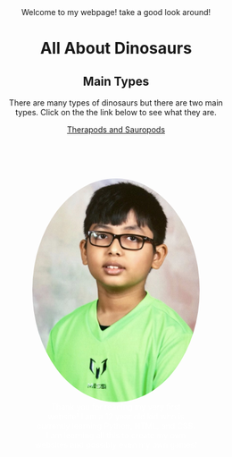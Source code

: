 <!DOCKTYPE html>
<center>
  <link rel="stylesheet" href="https://stackpath.bootstrapcdn.com/bootstrap/4.1.1/css/bootstrap.min.css" integrity="sha384-WskhaSGFgHYWDcbwN70/dfYBj47jz9qbsMId/iRN3ewGhXQFZCSftd1LZCfmhktB" crossorigin="anonymous">

  <div class="alert alert-info" role="alert">
  Welcome to my webpage! take a good look around!
</div>
<style>
body {
  background-image: url('red.jpg');
  background-size:100%;
}
</style>
<Title text="blue"> All About Dinosaurs</Title>
<style>{
  color: green;
}</style>
<h1> All About Dinosaurs</h1>
<h2>        Main Types</h2>
<p> There are many types of dinosaurs but there are two main<br>
   types. Click on the the link below to see what they are.</p>
<a href="file:///C:/Users/APOORV%20SINGH/project0/scratch_2.html">Therapods and Sauropods </a>
<p>    <br>
        <br>
          <br>
</p>
<figure>
   <img src="me.jpg">
</figure>
<style>
img {
  border-radius: 50%;
}
</style>
<style>
figure{
   width:300px;
   overflow:hidden;
   margin:0;
}
figure img{
   display:block;
   width:100%;
}
</style>
<footer style="color:white;"> Thank you for reading my very first <br>
  website! I am a 12 year old kid who is <br>
  currently learning Python, HTML, and CSS.<br>
  I am learning all this to create my own<br>
  websites and possibly even my own games!<br>
   <br>
   <br>
</footer>
</html>
